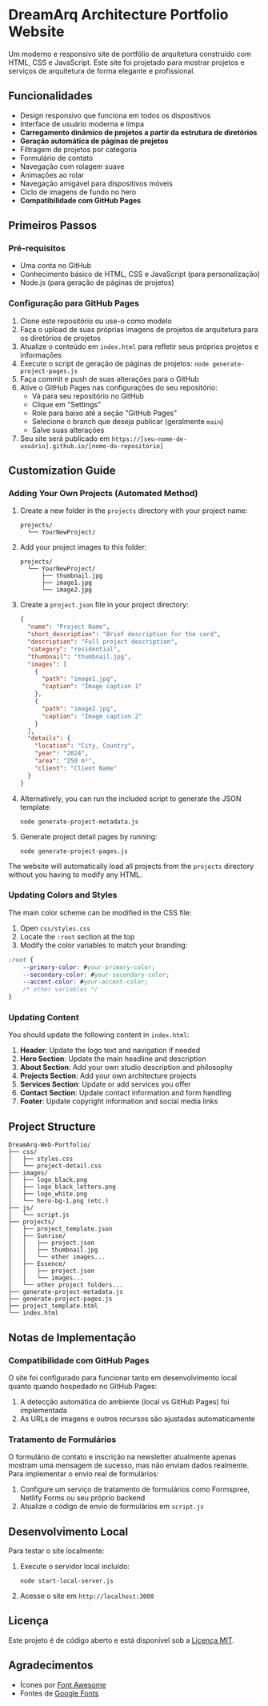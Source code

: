 # DreamArq Architecture Portfolio Website

Um moderno e responsivo site de portfólio de arquitetura construído com HTML, CSS e JavaScript. Este site foi projetado para mostrar projetos e serviços de arquitetura de forma elegante e profissional.

## Funcionalidades

- Design responsivo que funciona em todos os dispositivos
- Interface de usuário moderna e limpa
- **Carregamento dinâmico de projetos a partir da estrutura de diretórios**
- **Geração automática de páginas de projetos**
- Filtragem de projetos por categoria
- Formulário de contato
- Navegação com rolagem suave
- Animações ao rolar
- Navegação amigável para dispositivos móveis
- Ciclo de imagens de fundo no hero
- **Compatibilidade com GitHub Pages**

## Primeiros Passos

### Pré-requisitos

- Uma conta no GitHub
- Conhecimento básico de HTML, CSS e JavaScript (para personalização)
- Node.js (para geração de páginas de projetos)

### Configuração para GitHub Pages

1. Clone este repositório ou use-o como modelo
2. Faça o upload de suas próprias imagens de projetos de arquitetura para os diretórios de projetos
3. Atualize o conteúdo em `index.html` para refletir seus próprios projetos e informações
4. Execute o script de geração de páginas de projetos: `node generate-project-pages.js`
5. Faça commit e push de suas alterações para o GitHub
6. Ative o GitHub Pages nas configurações do seu repositório:
   - Vá para seu repositório no GitHub
   - Clique em "Settings"
   - Role para baixo até a seção "GitHub Pages"
   - Selecione o branch que deseja publicar (geralmente `main`)
   - Salve suas alterações
7. Seu site será publicado em `https://[seu-nome-de-usuário].github.io/[nome-do-repositório]`

## Customization Guide

### Adding Your Own Projects (Automated Method)

1. Create a new folder in the `projects` directory with your project name:
   ```
   projects/
     └── YourNewProject/
   ```

2. Add your project images to this folder:
   ```
   projects/
     └── YourNewProject/
         ├── thumbnail.jpg
         ├── image1.jpg
         └── image2.jpg
   ```

3. Create a `project.json` file in your project directory:
   ```json
   {
     "name": "Project Name",
     "short_description": "Brief description for the card",
     "description": "Full project description",
     "category": "residential",
     "thumbnail": "thumbnail.jpg",
     "images": [
       {
         "path": "image1.jpg",
         "caption": "Image caption 1"
       },
       {
         "path": "image2.jpg",
         "caption": "Image caption 2"
       }
     ],
     "details": {
       "location": "City, Country",
       "year": "2024",
       "area": "250 m²",
       "client": "Client Name"
     }
   }
   ```

4. Alternatively, you can run the included script to generate the JSON template:
   ```
   node generate-project-metadata.js
   ```

5. Generate project detail pages by running:
   ```
   node generate-project-pages.js
   ```

The website will automatically load all projects from the `projects` directory without you having to modify any HTML.

### Updating Colors and Styles

The main color scheme can be modified in the CSS file:

1. Open `css/styles.css`
2. Locate the `:root` section at the top
3. Modify the color variables to match your branding:

```css
:root {
    --primary-color: #your-primary-color;
    --secondary-color: #your-secondary-color;
    --accent-color: #your-accent-color;
    /* other variables */
}
```

### Updating Content

You should update the following content in `index.html`:

1. **Header**: Update the logo text and navigation if needed
2. **Hero Section**: Update the main headline and description
3. **About Section**: Add your own studio description and philosophy
4. **Projects Section**: Add your own architecture projects
5. **Services Section**: Update or add services you offer
6. **Contact Section**: Update contact information and form handling
7. **Footer**: Update copyright information and social media links

## Project Structure

```
DreamArq-Web-Portfolio/
├── css/
│   ├── styles.css
│   └── project-detail.css
├── images/
│   ├── logo_black.png
│   ├── logo_black_letters.png
│   ├── logo_white.png
│   └── hero-bg-1.png (etc.)
├── js/
│   └── script.js
├── projects/
│   ├── project_template.json
│   ├── Sunrise/
│   │   ├── project.json
│   │   ├── thumbnail.jpg
│   │   └── other images...
│   ├── Essence/
│   │   ├── project.json
│   │   └── images...
│   └── other project folders...
├── generate-project-metadata.js
├── generate-project-pages.js
├── project_template.html
└── index.html
```

## Notas de Implementação

### Compatibilidade com GitHub Pages

O site foi configurado para funcionar tanto em desenvolvimento local quanto quando hospedado no GitHub Pages:

1. A detecção automática do ambiente (local vs GitHub Pages) foi implementada
2. As URLs de imagens e outros recursos são ajustadas automaticamente

### Tratamento de Formulários

O formulário de contato e inscrição na newsletter atualmente apenas mostram uma mensagem de sucesso, mas não enviam dados realmente. Para implementar o envio real de formulários:

1. Configure um serviço de tratamento de formulários como Formspree, Netlify Forms ou seu próprio backend
2. Atualize o código de envio de formulários em `script.js`

## Desenvolvimento Local

Para testar o site localmente:

1. Execute o servidor local incluído:
   ```
   node start-local-server.js
   ```
2. Acesse o site em `http://localhost:3000`

## Licença

Este projeto é de código aberto e está disponível sob a [Licença MIT](LICENSE).

## Agradecimentos

- Ícones por [Font Awesome](https://fontawesome.com/)
- Fontes de [Google Fonts](https://fonts.google.com/)
